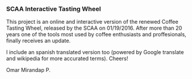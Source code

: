 ### SCAA Interactive Tasting Wheel 

This project is an online and interactive version of the renewed Coffee Tasting Wheel, released by the SCAA on 01/19/2016.
After more than 20 years one of the tools most used by coffee enthusiasts and proffesionals, finally receives an update.

I include an spanish translated version too (powered by Google translate and wikipedia for more accurated terms).
Cheers!

Omar Mirandap P.
